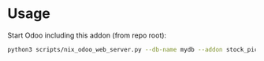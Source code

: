 # Usage

Start Odoo including this addon (from repo root):

```bash
python3 scripts/nix_odoo_web_server.py --db-name mydb --addon stock_picking_show_linked
```
